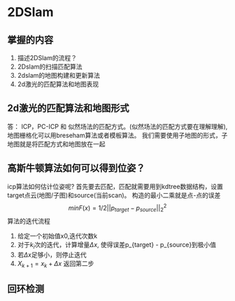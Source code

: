 # 2DSlam
## 掌握的内容
1. 描述2DSlam的流程？
2. 2Dslam的扫描匹配算法
3. 2dslam的地图构建和更新算法
4. 2d激光的匹配算法和地图表现

##  2d激光的匹配算法和地图形式
答： ICP，PC-ICP 和 似然场法的匹配方式。(似然场法的匹配方式要在理解理解),地图栅格化可以用breseham算法或者模板算法。 我们需要使用子地图的形式，子地图就是将匹配方式和地图放在一起

## 高斯牛顿算法如何可以得到位姿？
icp算法如何估计位姿呢?
首先要去匹配，匹配就需要用到kdtree数据结构，设置target点云(地图/子图)和source(当前scan)。
构造的最小二乘就是点-点的误差 $$ minF(x) = 1/2|| p_{target} - p_{source} ||_2^2 $$
算法的迭代流程
1. 给定一个初始值x0,迭代次数k
2. 对于$k_i$次的迭代，计算增量$\Delta x$, 使得误差p_{target} - p_{source}到极小值
3. 若$\Delta x$足够小，则停止迭代
4. $X_{k+1} = x_k + \Delta x$ 返回第二步

## 回环检测
